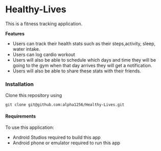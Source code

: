 # Healthy-Lives
This is a fitness tracking application.

**Features**
- Users can track their health stats such as their steps,activity, sleep, water intake. 
- Users can log cardio workout 
- Users will also be able to schedule which days and time they will be going to the gym when that day arrives they will get a notification. 
- Users will also be able to share these stats with their friends.

### Installation

Clone this repository using 
```
git clone git@github.com:alpha1256/Healthy-Lives.git
```

#### Requirements
To use this application:
- Android Studios required to build this app 
- Android phone or emulator required to run this app 

